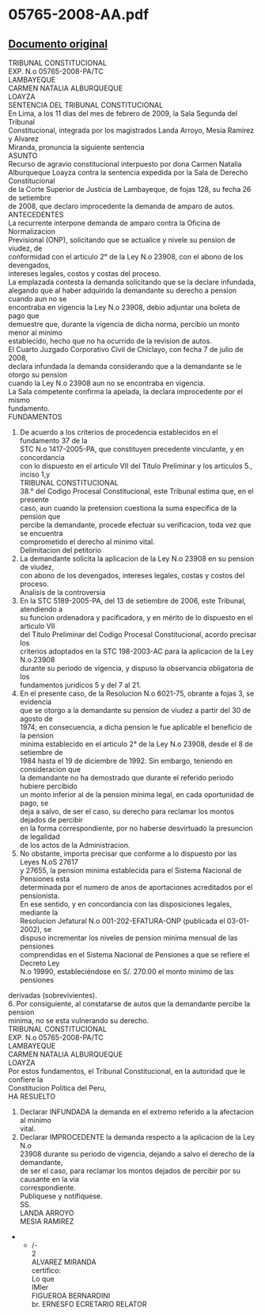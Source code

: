 
05765-2008-AA.pdf
=================
  
[Documento original](https://tc.gob.pe/jurisprudencia/2009/05765-2008-AA.pdf)  
---  
TRIBUNAL CONSTITUCIONAL  
EXP. N.o 05765-2008-PA/TC  
LAMBAYEQUE  
CARMEN NATALIA ALBURQUEQUE  
LOAYZA  
SENTENCIA DEL TRIBUNAL CONSTITUCIONAL  
En Lima, a los 11 dias del mes de febrero de 2009, la Sala Segunda del Tribunal  
Constitucional, integrada por los magistrados Landa Arroyo, Mesia Ramirez y Alvarez  
Miranda, pronuncia la siguiente sentencia  
ASUNTO  
Recurso de agravio constitucional interpuesto por dona Carmen Natalia  
Alburqueque Loayza contra la sentencia expedida por la Sala de Derecho Constitucional  
de la Corte Superior de Justicia de Lambayeque, de fojas 128, su fecha 26 de setiembre  
de 2008, que declaro improcedente la demanda de amparo de autos.  
ANTECEDENTES  
La recurrente interpone demanda de amparo contra la Oficina de Normalizacion  
Previsional (ONP), solicitando que se actualice y nivele su pension de viudez, de  
conformidad con el articulo 2° de la Ley N.o 23908, con el abono de los devengados,  
intereses legales, costos y costas del proceso.  
La emplazada contesta la demanda solicitando que se la declare infundada,  
alegando que al haber adquirido la demandante su derecho a pension cuando aun no se  
encontraba en vigencia la Ley N.o 23908, debio adjuntar una boleta de pago que  
demuestre que, durante la vigencia de dicha norma, percibio un monto menor al minimo  
establecido, hecho que no ha ocurrido de la revision de autos.  
El Cuarto Juzgado Corporativo Civil de Chiclayo, con fecha 7 de julio de 2008,  
declara infundada la demanda considerando que a la demandante se le otorgo su pension  
cuando la Ley N.o 23908 aun no se encontraba en vigencia.  
La Sala competente confirma la apelada, la declara improcedente por el mismo  
fundamento.  
FUNDAMENTOS  
1. De acuerdo a los criterios de procedencia establecidos en el fundamento 37 de la  
STC N.o 1417-2005-PA, que constituyen precedente vinculante, y en concordancia  
con lo dispuesto en el articulo VII del Titulo Preliminar y los articulos 5., inciso 1,y  
TRIBUNAL CONSTITUCIONAL  
38.° del Codigo Procesal Constitucional, este Tribunal estima que, en el presente  
caso, aun cuando la pretension cuestiona la suma especifica de la pension que  
percibe la demandante, procede efectuar su verificacion, toda vez que se encuentra  
comprometido el derecho al minimo vital.  
Delimitacion del petitorio  
2. La demandante solicita la aplicacion de la Ley N.o 23908 en su pension de viudez,  
con abono de los devengados, intereses legales, costas y costos del proceso.  
Analisis de la controversia  
3. En la STC 5189-2005-PA, del 13 de setiembre de 2006, este Tribunal, atendiendo a  
su funcion ordenadora y pacificadora, y en mérito de lo dispuesto en el articulo VII  
del Titulo Preliminar del Codigo Procesal Constitucional, acordo precisar los  
criterios adoptados en la STC 198-2003-AC para la aplicacion de la Ley N.o 23908  
durante su periodo de vigencia, y dispuso la observancia obligatoria de los  
fundamentos juridicos 5 y del 7 al 21.  
4. En el presente caso, de la Resolucion N.o 6021-75, obrante a fojas 3, se evidencia  
que se otorgo a la demandante su pension de viudez a partir del 30 de agosto de  
1974; en consecuencia, a dicha pension le fue aplicable el beneficio de la pension  
minima establecido en el articulo 2° de la Ley N.o 23908, desde el 8 de setiembre de  
1984 hasta el 19 de diciembre de 1992. Sin embargo, teniendo en consideracion que  
la demandante no ha demostrado que durante el referido periodo hubiere percibido  
un monto inferior al de la pension minima legal, en cada oportunidad de pago, se  
deja a salvo, de ser el caso, su derecho para reclamar los montos dejados de percibir  
en la forma correspondiente, por no haberse desvirtuado la presuncion de legalidad  
de los actos de la Administracion.  
5. No obstante, importa precisar que conforme a lo dispuesto por las Leyes N.oS 27617  
y 27655, la pension minima establecida para el Sistema Nacional de Pensiones esta  
determinada por el numero de anos de aportaciones acreditados por el pensionista.  
En ese sentido, y en concordancia con las disposiciones legales, mediante la  
Resolucion Jefatural N.o 001-202-EFATURA-ONP (publicada el 03-01-2002), se  
dispuso incrementar los niveles de pension minima mensual de las pensiones  
comprendidas en el Sistema Nacional de Pensiones a que se refiere el Decreto Ley  
N.o 19990, estableciéndose en S/. 270.00 el monto minimo de las pensiones  
  
derivadas (sobrevivientes).  
6. Por consiguiente, al constatarse de autos que la demandante percibe la pension  
minima, no se esta vulnerando su derecho.  
TRIBUNAL CONSTITUCIONAL  
EXP. N.o 05765-2008-PA/TC  
LAMBAYEQUE  
CARMEN NATALIA ALBURQUEQUE  
LOAYZA  
Por estos fundamentos, el Tribunal Constitucional, en la autoridad que le confiere la  
Constitucion Politica del Peru,  
HA RESUELTO  
1. Declarar INFUNDADA la demanda en el extremo referido a la afectacion al minimo  
vital.  
2. Declarar IMPROCEDENTE la demanda respecto a la aplicacion de la Ley N.o  
23908 durante su periodo de vigencia, dejando a salvo el derecho de la demandante,  
de ser el caso, para reclamar los montos dejados de percibir por su causante en la via  
correspondiente.  
Publiquese y notifiquese.  
SS.  
LANDA ARROYO  
MESIA RAMIREZ  
- - /-  
2  
ALVAREZ MIRANDA  
certifico:  
Lo que  
IMler  
FIGUEROA BERNARDINI  
br. ERNESFO ECRETARIO RELATOR